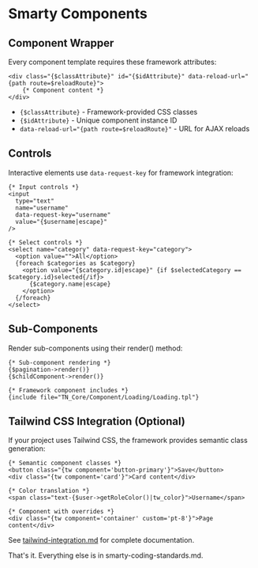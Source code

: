 # Smarty Components

## Component Wrapper

Every component template requires these framework attributes:

```smarty
<div class="{$classAttribute}" id="{$idAttribute}" data-reload-url="{path route=$reloadRoute}">
    {* Component content *}
</div>
```

- `{$classAttribute}` - Framework-provided CSS classes
- `{$idAttribute}` - Unique component instance ID  
- `data-reload-url="{path route=$reloadRoute}"` - URL for AJAX reloads

## Controls

Interactive elements use `data-request-key` for framework integration:

```smarty
{* Input controls *}
<input 
  type="text" 
  name="username"
  data-request-key="username"
  value="{$username|escape}"
/>

{* Select controls *}
<select name="category" data-request-key="category">
  <option value="">All</option>
  {foreach $categories as $category}
    <option value="{$category.id|escape}" {if $selectedCategory == $category.id}selected{/if}>
      {$category.name|escape}
    </option>
  {/foreach}
</select>
```

## Sub-Components

Render sub-components using their render() method:

```smarty
{* Sub-component rendering *}
{$pagination->render()}
{$childComponent->render()}

{* Framework component includes *}
{include file="TN_Core/Component/Loading/Loading.tpl"}
```

## Tailwind CSS Integration (Optional)

If your project uses Tailwind CSS, the framework provides semantic class generation:

```smarty
{* Semantic component classes *}
<button class="{tw component='button-primary'}">Save</button>
<div class="{tw component='card'}">Card content</div>

{* Color translation *}
<span class="text-{$user->getRoleColor()|tw_color}">Username</span>

{* Component with overrides *}
<div class="{tw component='container' custom='pt-8'}">Page content</div>
```

See [tailwind-integration.md](tailwind-integration.md) for complete documentation.

That's it. Everything else is in smarty-coding-standards.md.